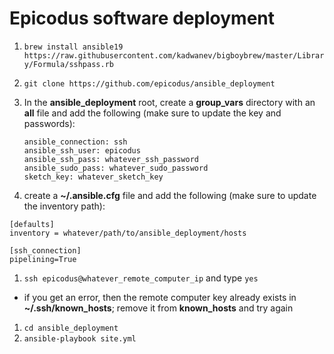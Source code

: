 # Epicodus software deployment

1. `brew install ansible19 https://raw.githubusercontent.com/kadwanev/bigboybrew/master/Library/Formula/sshpass.rb`
1. `git clone https://github.com/epicodus/ansible_deployment`
1. In the **ansible_deployment** root, create a **group_vars** directory with an **all** file and add the following (make sure to update the key and passwords):

    ```
    ansible_connection: ssh
    ansible_ssh_user: epicodus
    ansible_ssh_pass: whatever_ssh_password
    ansible_sudo_pass: whatever_sudo_password
    sketch_key: whatever_sketch_key
    ```

1. create a **~/.ansible.cfg** file and add the following (make sure to update the inventory path):

  ```
  [defaults]
  inventory = whatever/path/to/ansible_deployment/hosts

  [ssh_connection]
  pipelining=True
  ```

1. `ssh epicodus@whatever_remote_computer_ip` and type `yes`
  - if you get an error, then the remote computer key already exists in **~/.ssh/known_hosts**; remove it from **known_hosts** and try again
1. `cd ansible_deployment`
1. `ansible-playbook site.yml`
